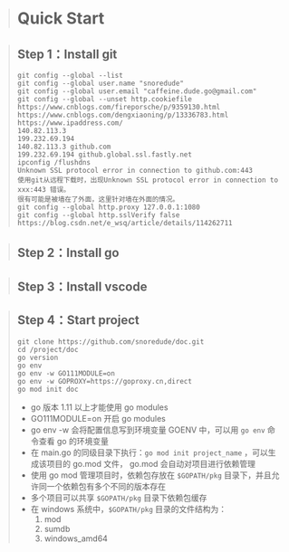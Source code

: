 > # Quick Start

> ## Step 1：Install git
> ```
> git config --global --list
> git config --global user.name "snoredude"
> git config --global user.email "caffeine.dude.go@gmail.com"
> git config --global --unset http.cookiefile
> https://www.cnblogs.com/fireporsche/p/9359130.html
> https://www.cnblogs.com/dengxiaoning/p/13336783.html
> https://www.ipaddress.com/
> 140.82.113.3
> 199.232.69.194
> 140.82.113.3 github.com
> 199.232.69.194 github.global.ssl.fastly.net
> ipconfig /flushdns
> Unknown SSL protocol error in connection to github.com:443 
> 使用git从远程下载时，出现Unknown SSL protocol error in connection to xxx:443 错误。
> 很有可能是被墙在了外面，这里针对墙在外面的情况。
> git config --global http.proxy 127.0.0.1:1080
> git config --global http.sslVerify false
> https://blog.csdn.net/e_wsq/article/details/114262711
> ```

> ## Step 2：Install go

> ## Step 3：Install vscode

> ## Step 4：Start project
> ```
> git clone https://github.com/snoredude/doc.git
> cd /project/doc
> go version
> go env
> go env -w GO111MODULE=on
> go env -w GOPROXY=https://goproxy.cn,direct
> go mod init doc
> ```
> - go 版本 1.11 以上才能使用 go modules  
> - GO111MODULE=on 开启 go modules  
> - go env -w 会将配置信息写到环境变量 GOENV 中，可以用 `go env` 命令查看 go 的环境变量
> - 在 main.go 的同级目录下执行：`go mod init project_name` ，可以生成该项目的 go.mod 文件，  go.mod 会自动对项目进行依赖管理
> - 使用 go mod 管理项目时，依赖包存放在 `$GOPATH/pkg` 目录下，并且允许同一个依赖包有多个不同的版本存在
> - 多个项目可以共享 `$GOPATH/pkg` 目录下依赖包缓存
> - 在 windows 系统中，`$GOPATH/pkg` 目录的文件结构为：
>   1. mod
>   2. sumdb
>   3. windows_amd64

